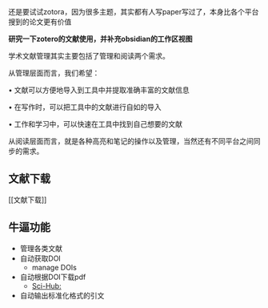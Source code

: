 还是要试试zotora，因为很多主题，其实都有人写paper写过了，本身比各个平台搜到的论文更有价值

						

**研究一下****zotero****的文献使用，并补充****obsidian****的工作区视图**

学术文献管理其实主要包括了管理和阅读两个需求。

从管理层面而言，我们希望：

• 文献可以方便地导入到工具中并提取准确丰富的文献信息

• 在写作时，可以把工具中的文献进行自如的导入

• 工作和学习中，可以快速在工具中找到自己想要的文献

从阅读层面而言，就是各种高亮和笔记的操作以及管理，当然还有不同平台之间同步的需求。

## 文献下载

[[文献下载]]

## 牛逼功能

- 管理各类文献
- 自动获取DOI
	- manage DOIs
- 自动根据DOI下载pdf
	- [Sci-Hub:](https://sci-hub.ru/)
- 自动输出标准化格式的引文
